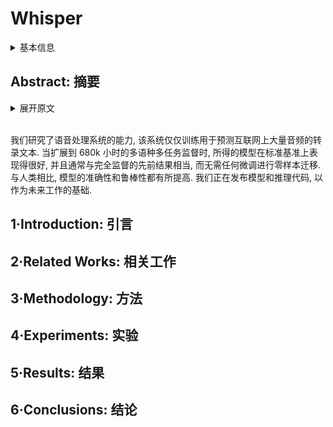 # Whisper

<details>
<summary>基本信息</summary>

- 标题: "Robust Speech Recognition via Large-Scale Weak Supervision"
- 作者:
  - 01 Alec Radford,
  - 02 Jong Wook Kim,
  - 03 Tao Xu,
  - 04 Greg Brockman,
  - 05 Christine McLeavey,
  - 06 Ilya Sutskever
- 链接:
  - [ArXiv](https://arxiv.org/abs/2212.04356)
  - [Publication](https://proceedings.mlr.press/v202/radford23a.html)
  - [Github](https://github.com/openai/whisper)
  - [Demo]
- 文件:
  - [ArXiv](_PDF/2212.04356v1__Whisper__Robust_Speech_Recognition_via_Large-Scale_Weak_Supervision.pdf)
  - [Publication](_PDF/2212.04356p0__Whisper__ICML2023.pdf)

</details>

## Abstract: 摘要

<details>
<summary>展开原文</summary>

We study the capabilities of speech processing systems trained simply to predict large amounts of transcripts of audio on the internet.
When scaled to 680,000 hours of multilingual and multitask supervision, the resulting models generalize well to standard benchmarks and are often competitive with prior fully supervised results but in a zero-shot transfer setting without the need for any fine-tuning.
When compared to humans, the models approach their accuracy and robustness.
We are releasing models and inference code to serve as a foundation for further work on robust speech processing.

</details>
<br>

我们研究了语音处理系统的能力, 该系统仅仅训练用于预测互联网上大量音频的转录文本.
当扩展到 680k 小时的多语种多任务监督时, 所得的模型在标准基准上表现得很好, 并且通常与完全监督的先前结果相当, 而无需任何微调进行零样本迁移.
与人类相比, 模型的准确性和鲁棒性都有所提高.
我们正在发布模型和推理代码, 以作为未来工作的基础.

## 1·Introduction: 引言

## 2·Related Works: 相关工作

## 3·Methodology: 方法

## 4·Experiments: 实验

## 5·Results: 结果

## 6·Conclusions: 结论